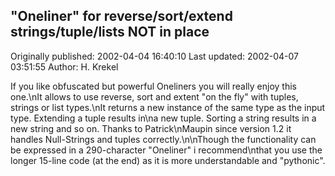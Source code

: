 ## "Oneliner" for reverse/sort/extend strings/tuple/lists NOT in place

Originally published: 2002-04-04 16:40:10
Last updated: 2002-04-07 03:51:55
Author: H. Krekel

If you like obfuscated but powerful Oneliners you will really enjoy this one.\nIt allows to use reverse, sort and extent "on the fly" with tuples, strings or list types.\nIt returns a new instance of the same type as the input type. Extending a tuple results in\na new tuple. Sorting a string results in a new string and so on. Thanks to Patrick\nMaupin since version 1.2 it handles Null-Strings and tuples correctly.\n\nThough the functionality can be expressed in a 290-character "Oneliner" i recommend\nthat you use the longer 15-line code (at the end) as it is more understandable and "pythonic".